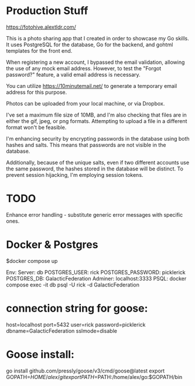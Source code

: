 # Production Stuff

https://fotohive.alextldr.com/

This is a photo sharing app that I created in order to showcase my Go skills. It uses PostgreSQL for the database, Go for the backend, and gohtml templates for the front end.

When registering a new account, I bypassed the email validation, allowing the use of any mock email address. However, to test the "Forgot password?" feature, a valid email address is necessary.

You can utilize https://10minutemail.net/ to generate a temporary email address for this purpose.


Photos can be uploaded from your local machine, or via Dropbox.


I've set a maximum file size of 10MB, and I'm also checking that files are in either the gif, jpeg, or png formats. Attempting to upload a file in a different format won't be feasible.


I'm enhancing security by encrypting passwords in the database using both hashes and salts. This means that passwords are not visible in the database.

Additionally, because of the unique salts, even if two different accounts use the same password, the hashes stored in the database will be distinct. To prevent session hijacking, I'm employing session tokens.

# TODO

Enhance error handling - substitute generic error messages with specific ones.

# Docker & Postgres

$docker compose up

Env:
Server: db
POSTGRES_USER: rick
POSTGRES_PASSWORD: picklerick
POSTGRES_DB: GalacticFederation
Adminer:
localhost:3333
PSQL:
docker compose exec -it db psql -U rick -d GalacticFederation

# connection string for goose:

host=localhost port=5432 user=rick password=picklerick dbname=GalacticFederation sslmode=disable

# Goose install:

go install github.com/pressly/goose/v3/cmd/goose@latest
export GOPATH=$HOME/alex/git
export PATH=$PATH:/home/alex/go:$GOPATH/bin
